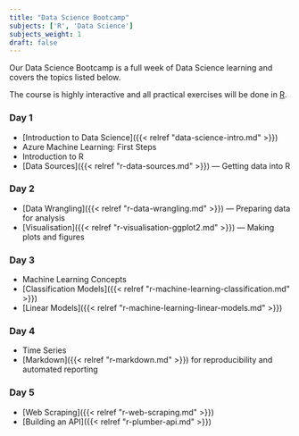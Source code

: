 ```yaml
---
title: "Data Science Bootcamp"
subjects: ['R', 'Data Science']
subjects_weight: 1
draft: false
---
```


<!--
https://datasciencedojo.com/bootcamp/curriculum/
-->

Our Data Science Bootcamp is a full week of Data Science learning and covers the topics listed below.

The course is highly interactive and all practical exercises will be done in [R](https://www.r-project.org/).

### Day 1

- [Introduction to Data Science]({{< relref "data-science-intro.md" >}})
- Azure Machine Learning: First Steps
- Introduction to R
- [Data Sources]({{< relref "r-data-sources.md" >}}) &mdash; Getting data into R

### Day 2

- [Data Wrangling]({{< relref "r-data-wrangling.md" >}}) &mdash; Preparing data for analysis
- [Visualisation]({{< relref "r-visualisation-ggplot2.md" >}}) &mdash; Making plots and figures

### Day 3

- Machine Learning Concepts
- [Classification Models]({{< relref "r-machine-learning-classification.md" >}})
- [Linear Models]({{< relref "r-machine-learning-linear-models.md" >}})

### Day 4

- Time Series
- [Markdown]({{< relref "r-markdown.md" >}}) for reproducibility and automated reporting

### Day 5

- [Web Scraping]({{< relref "r-web-scraping.md" >}})
- [Building an API]({{< relref "r-plumber-api.md" >}})


<!--
- Ensembles, Bagging and Boosting
- Cross Validation and Tuning
- Unsupervised Learning
- Text Analysis
- Recommendation Engines
-->